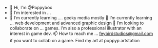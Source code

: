- 👋 Hi, I’m @Poppybox
- 👀 I’m interested in ...
- 🌱 I’m currently learning .... geeky media mostly
🌱 I’m currently learning ... web development and advanced graphic design
💞️ I’m looking to collaborate on ... games. I'm also a professional illustrator with an interest in game dev.
📫 How to reach me ... feybirdstudios@gmail.com if you want to collab on a game. Find my art at poppyp artstation



<!---
Poppybox/Poppybox is a ✨ special ✨ repository because its `README.md` (this file) appears on your GitHub profile.
You can click the Preview link to take a look at your changes.
--->
